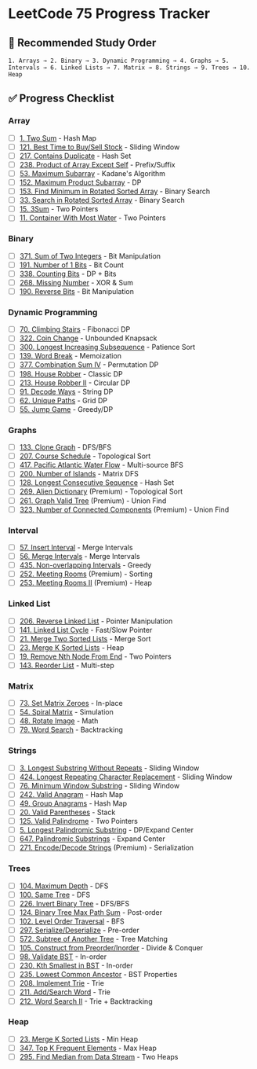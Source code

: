 # LeetCode 75 Progress Tracker

## 🔄 **Recommended Study Order**
    1. Arrays → 2. Binary → 3. Dynamic Programming → 4. Graphs → 5. Intervals → 6. Linked Lists → 7. Matrix → 8. Strings → 9. Trees → 10. Heap

## ✅ **Progress Checklist**
### **Array**
- [ ] [1. Two Sum](https://leetcode.com/problems/two-sum/) - Hash Map
- [ ] [121. Best Time to Buy/Sell Stock](https://leetcode.com/problems/best-time-to-buy-and-sell-stock/) - Sliding Window
- [ ] [217. Contains Duplicate](https://leetcode.com/problems/contains-duplicate/) - Hash Set
- [ ] [238. Product of Array Except Self](https://leetcode.com/problems/product-of-array-except-self/) - Prefix/Suffix
- [ ] [53. Maximum Subarray](https://leetcode.com/problems/maximum-subarray/) - Kadane's Algorithm
- [ ] [152. Maximum Product Subarray](https://leetcode.com/problems/maximum-product-subarray/) - DP
- [ ] [153. Find Minimum in Rotated Sorted Array](https://leetcode.com/problems/find-minimum-in-rotated-sorted-array/) - Binary Search
- [ ] [33. Search in Rotated Sorted Array](https://leetcode.com/problems/search-in-rotated-sorted-array/) - Binary Search
- [ ] [15. 3Sum](https://leetcode.com/problems/3sum/) - Two Pointers
- [ ] [11. Container With Most Water](https://leetcode.com/problems/container-with-most-water/) - Two Pointers

### **Binary**
- [ ] [371. Sum of Two Integers](https://leetcode.com/problems/sum-of-two-integers/) - Bit Manipulation
- [ ] [191. Number of 1 Bits](https://leetcode.com/problems/number-of-1-bits/) - Bit Count
- [ ] [338. Counting Bits](https://leetcode.com/problems/counting-bits/) - DP + Bits
- [ ] [268. Missing Number](https://leetcode.com/problems/missing-number/) - XOR & Sum
- [ ] [190. Reverse Bits](https://leetcode.com/problems/reverse-bits/) - Bit Manipulation

### **Dynamic Programming**
- [ ] [70. Climbing Stairs](https://leetcode.com/problems/climbing-stairs/) - Fibonacci DP
- [ ] [322. Coin Change](https://leetcode.com/problems/coin-change/) - Unbounded Knapsack
- [ ] [300. Longest Increasing Subsequence](https://leetcode.com/problems/longest-increasing-subsequence/) - Patience Sort
- [ ] [139. Word Break](https://leetcode.com/problems/word-break/) - Memoization
- [ ] [377. Combination Sum IV](https://leetcode.com/problems/combination-sum-iv/) - Permutation DP
- [ ] [198. House Robber](https://leetcode.com/problems/house-robber/) - Classic DP
- [ ] [213. House Robber II](https://leetcode.com/problems/house-robber-ii/) - Circular DP
- [ ] [91. Decode Ways](https://leetcode.com/problems/decode-ways/) - String DP
- [ ] [62. Unique Paths](https://leetcode.com/problems/unique-paths/) - Grid DP
- [ ] [55. Jump Game](https://leetcode.com/problems/jump-game/) - Greedy/DP

### **Graphs**
- [ ] [133. Clone Graph](https://leetcode.com/problems/clone-graph/) - DFS/BFS
- [ ] [207. Course Schedule](https://leetcode.com/problems/course-schedule/) - Topological Sort
- [ ] [417. Pacific Atlantic Water Flow](https://leetcode.com/problems/pacific-atlantic-water-flow/) - Multi-source BFS
- [ ] [200. Number of Islands](https://leetcode.com/problems/number-of-islands/) - Matrix DFS
- [ ] [128. Longest Consecutive Sequence](https://leetcode.com/problems/longest-consecutive-sequence/) - Hash Set
- [ ] [269. Alien Dictionary](https://leetcode.com/problems/alien-dictionary/) (Premium) - Topological Sort
- [ ] [261. Graph Valid Tree](https://leetcode.com/problems/graph-valid-tree/) (Premium) - Union Find
- [ ] [323. Number of Connected Components](https://leetcode.com/problems/number-of-connected-components-in-an-undirected-graph/) (Premium) - Union Find

### **Interval**
- [ ] [57. Insert Interval](https://leetcode.com/problems/insert-interval/) - Merge Intervals
- [ ] [56. Merge Intervals](https://leetcode.com/problems/merge-intervals/) - Merge Intervals
- [ ] [435. Non-overlapping Intervals](https://leetcode.com/problems/non-overlapping-intervals/) - Greedy
- [ ] [252. Meeting Rooms](https://leetcode.com/problems/meeting-rooms/) (Premium) - Sorting
- [ ] [253. Meeting Rooms II](https://leetcode.com/problems/meeting-rooms-ii/) (Premium) - Heap

### **Linked List**
- [ ] [206. Reverse Linked List](https://leetcode.com/problems/reverse-linked-list/) - Pointer Manipulation
- [ ] [141. Linked List Cycle](https://leetcode.com/problems/linked-list-cycle/) - Fast/Slow Pointer
- [ ] [21. Merge Two Sorted Lists](https://leetcode.com/problems/merge-two-sorted-lists/) - Merge Sort
- [ ] [23. Merge K Sorted Lists](https://leetcode.com/problems/merge-k-sorted-lists/) - Heap
- [ ] [19. Remove Nth Node From End](https://leetcode.com/problems/remove-nth-node-from-end-of-list/) - Two Pointers
- [ ] [143. Reorder List](https://leetcode.com/problems/reorder-list/) - Multi-step

### **Matrix**
- [ ] [73. Set Matrix Zeroes](https://leetcode.com/problems/set-matrix-zeroes/) - In-place
- [ ] [54. Spiral Matrix](https://leetcode.com/problems/spiral-matrix/) - Simulation
- [ ] [48. Rotate Image](https://leetcode.com/problems/rotate-image/) - Math
- [ ] [79. Word Search](https://leetcode.com/problems/word-search/) - Backtracking

### **Strings**
- [ ] [3. Longest Substring Without Repeats](https://leetcode.com/problems/longest-substring-without-repeating-characters/) - Sliding Window
- [ ] [424. Longest Repeating Character Replacement](https://leetcode.com/problems/longest-repeating-character-replacement/) - Sliding Window
- [ ] [76. Minimum Window Substring](https://leetcode.com/problems/minimum-window-substring/) - Sliding Window
- [ ] [242. Valid Anagram](https://leetcode.com/problems/valid-anagram/) - Hash Map
- [ ] [49. Group Anagrams](https://leetcode.com/problems/group-anagrams/) - Hash Map
- [ ] [20. Valid Parentheses](https://leetcode.com/problems/valid-parentheses/) - Stack
- [ ] [125. Valid Palindrome](https://leetcode.com/problems/valid-palindrome/) - Two Pointers
- [ ] [5. Longest Palindromic Substring](https://leetcode.com/problems/longest-palindromic-substring/) - DP/Expand Center
- [ ] [647. Palindromic Substrings](https://leetcode.com/problems/palindromic-substrings/) - Expand Center
- [ ] [271. Encode/Decode Strings](https://leetcode.com/problems/encode-and-decode-strings/) (Premium) - Serialization

### **Trees**
- [ ] [104. Maximum Depth](https://leetcode.com/problems/maximum-depth-of-binary-tree/) - DFS
- [ ] [100. Same Tree](https://leetcode.com/problems/same-tree/) - DFS
- [ ] [226. Invert Binary Tree](https://leetcode.com/problems/invert-binary-tree/) - DFS/BFS
- [ ] [124. Binary Tree Max Path Sum](https://leetcode.com/problems/binary-tree-maximum-path-sum/) - Post-order
- [ ] [102. Level Order Traversal](https://leetcode.com/problems/binary-tree-level-order-traversal/) - BFS
- [ ] [297. Serialize/Deserialize](https://leetcode.com/problems/serialize-and-deserialize-binary-tree/) - Pre-order
- [ ] [572. Subtree of Another Tree](https://leetcode.com/problems/subtree-of-another-tree/) - Tree Matching
- [ ] [105. Construct from Preorder/Inorder](https://leetcode.com/problems/construct-binary-tree-from-preorder-and-inorder-traversal/) - Divide & Conquer
- [ ] [98. Validate BST](https://leetcode.com/problems/validate-binary-search-tree/) - In-order
- [ ] [230. Kth Smallest in BST](https://leetcode.com/problems/kth-smallest-element-in-a-bst/) - In-order
- [ ] [235. Lowest Common Ancestor](https://leetcode.com/problems/lowest-common-ancestor-of-a-binary-search-tree/) - BST Properties
- [ ] [208. Implement Trie](https://leetcode.com/problems/implement-trie-prefix-tree/) - Trie
- [ ] [211. Add/Search Word](https://leetcode.com/problems/add-and-search-word-data-structure-design/) - Trie
- [ ] [212. Word Search II](https://leetcode.com/problems/word-search-ii/) - Trie + Backtracking

### **Heap**
- [ ] [23. Merge K Sorted Lists](https://leetcode.com/problems/merge-k-sorted-lists/) - Min Heap
- [ ] [347. Top K Frequent Elements](https://leetcode.com/problems/top-k-frequent-elements/) - Max Heap
- [ ] [295. Find Median from Data Stream](https://leetcode.com/problems/find-median-from-data-stream/) - Two Heaps